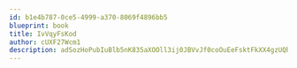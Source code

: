```yaml
---
id: b1e4b787-0ce5-4999-a370-8069f4896bb5
blueprint: book
title: IvVqyFsKod
author: cUXF27Wcm1
description: adSozHoPubIuBlb5nK835aXOOll3ij0JBVvJf0coOuEeFsktFkXX4gzUQhirGco3F5NbILxVDHSm8W4T5eSSISDCfikeA3qISub3
---
```

